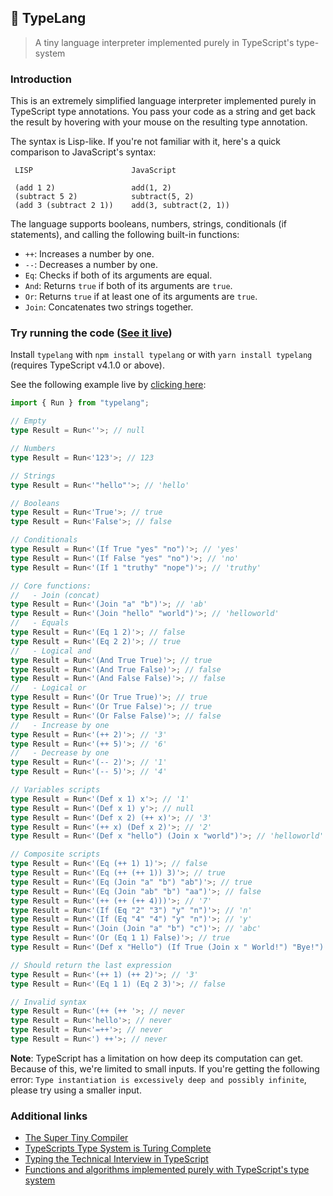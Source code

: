 ## 🌳 TypeLang

> A tiny language interpreter implemented purely in TypeScript's type-system

### Introduction

This is an extremely simplified language interpreter implemented purely in TypeScript type annotations. You pass your code as a string and get back the result by hovering with your mouse on the resulting type annotation.

The syntax is Lisp-like. If you're not familiar with it, here's a quick comparison to JavaScript's syntax:

```
 LISP                      JavaScript

 (add 1 2)                 add(1, 2)
 (subtract 5 2)            subtract(5, 2)
 (add 3 (subtract 2 1))    add(3, subtract(2, 1))
```

The language supports booleans, numbers, strings, conditionals (if statements), and calling the following built-in functions:

- `++`: Increases a number by one.
- `--`: Decreases a number by one.
- `Eq`: Checks if both of its arguments are equal.
- `And`: Returns `true` if both of its arguments are `true`.
- `Or`: Returns `true` if at least one of its arguments are `true`.
- `Join`: Concatenates two strings together.

### Try running the code ([See it live]())

Install `typelang` with `npm install typelang` or with `yarn install typelang` (requires TypeScript v4.1.0 or above).

See the following example live by [clicking here]():

```typescript
import { Run } from "typelang";

// Empty
type Result = Run<''>; // null

// Numbers
type Result = Run<'123'>; // 123

// Strings
type Result = Run<'"hello"'>; // 'hello'

// Booleans
type Result = Run<'True'>; // true
type Result = Run<'False'>; // false

// Conditionals
type Result = Run<'(If True "yes" "no")'>; // 'yes'
type Result = Run<'(If False "yes" "no")'>; // 'no'
type Result = Run<'(If 1 "truthy" "nope")'>; // 'truthy'

// Core functions:
//   - Join (concat)
type Result = Run<'(Join "a" "b")'>; // 'ab'
type Result = Run<'(Join "hello" "world")'>; // 'helloworld'
//   - Equals
type Result = Run<'(Eq 1 2)'>; // false
type Result = Run<'(Eq 2 2)'>; // true
//   - Logical and
type Result = Run<'(And True True)'>; // true
type Result = Run<'(And True False)'>; // false
type Result = Run<'(And False False)'>; // false
//   - Logical or
type Result = Run<'(Or True True)'>; // true
type Result = Run<'(Or True False)'>; // true
type Result = Run<'(Or False False)'>; // false
//   - Increase by one
type Result = Run<'(++ 2)'>; // '3'
type Result = Run<'(++ 5)'>; // '6'
//   - Decrease by one
type Result = Run<'(-- 2)'>; // '1'
type Result = Run<'(-- 5)'>; // '4'

// Variables scripts
type Result = Run<'(Def x 1) x'>; // '1'
type Result = Run<'(Def x 1) y'>; // null
type Result = Run<'(Def x 2) (++ x)'>; // '3'
type Result = Run<'(++ x) (Def x 2)'>; // '2'
type Result = Run<'(Def x "hello") (Join x "world")'>; // 'helloworld'

// Composite scripts
type Result = Run<'(Eq (++ 1) 1)'>; // false
type Result = Run<'(Eq (++ (++ 1)) 3)'>; // true
type Result = Run<'(Eq (Join "a" "b") "ab")'>; // true
type Result = Run<'(Eq (Join "ab" "b") "aa")'>; // false
type Result = Run<'(++ (++ (++ 4)))'>; // '7'
type Result = Run<'(If (Eq "2" "3") "y" "n")'>; // 'n'
type Result = Run<'(If (Eq "4" "4") "y" "n")'>; // 'y'
type Result = Run<'(Join (Join "a" "b") "c")'>; // 'abc'
type Result = Run<'(Or (Eq 1 1) False)'>; // true
type Result = Run<'(Def x "Hello") (If True (Join x " World!") "Bye!")'>; // 'Hello World!'

// Should return the last expression
type Result = Run<'(++ 1) (++ 2)'>; // '3'
type Result = Run<'(Eq 1 1) (Eq 2 3)'>; // false

// Invalid syntax
type Result = Run<'(++ (++ '>; // never
type Result = Run<'hello'>; // never
type Result = Run<'=++'>; // never
type Result = Run<') ++'>; // never
```

**Note**: TypeScript has a limitation on how deep its computation can get. Because of this, we're limited to small inputs. If you're getting the following error: `Type instantiation is excessively deep and possibly infinite`, please try using a smaller input.

### Additional links

- [The Super Tiny Compiler](https://github.com/jamiebuilds/the-super-tiny-compiler)
- [TypeScripts Type System is Turing Complete](https://github.com/microsoft/TypeScript/issues/14833)
- [Typing the Technical Interview in TypeScript](https://gal.hagever.com/posts/typing-the-technical-interview-in-typescript/)
- [Functions and algorithms implemented purely with TypeScript's type system](https://github.com/ronami/meta-typing)